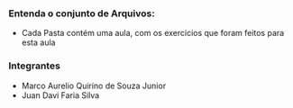 ### Entenda o conjunto de Arquivos:
 - Cada Pasta contém uma aula, com os exercicios que foram feitos para esta aula

### Integrantes
 - Marco Aurelio Quirino de Souza Junior
 - Juan Davi Faria Silva
